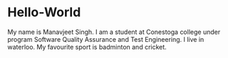 # Hello-World
My name is Manavjeet Singh.
I am a student at Conestoga college under program Software Quality Assurance and Test Engineering.
I live in waterloo.
My favourite sport is badminton and cricket.
